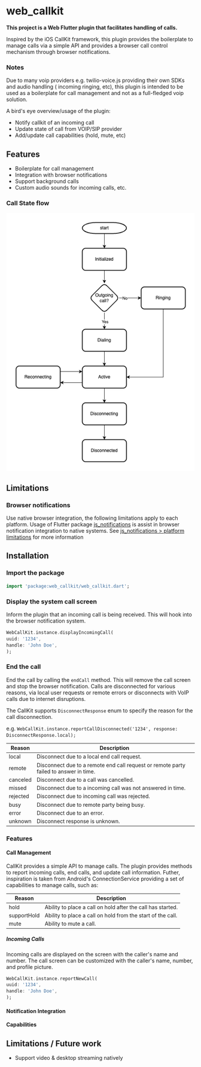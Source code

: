 # web_callkit

**This project is a Web Flutter plugin that facilitates handling of calls.**

Inspired by the iOS CallKit framework, this plugin provides the boilerplate to manage calls via a
simple API and provides a browser call control mechanism through browser notifications.

### Notes

Due to many voip providers e.g. twilio-voice.js providing their own SDKs and audio handling (
incoming ringing, etc), this plugin is intended to be used as a boilerplate for call management and
not as a full-fledged voip solution.

A bird's eye overview/usage of the plugin:

- Notify callkit of an incoming call
- Update state of call from VOIP/SIP provider
- Add/update call capabilities (hold, mute, etc)

## Features

- Boilerplate for call management
- Integration with browser notifications
- Support background calls
- Custom audio sounds for incoming calls, etc.

### Call State flow

![](https://raw.githubusercontent.com/cybex-dev/web_callkit/refs/heads/master/doc/images/callflow.png)

## Limitations

### Browser notifications

Use native browser integration, the following limitations apply to each platform. Usage of Flutter
package [js_notifications](https://pub.dev/packages/js_notifications) is assist in browser
notification integration to native systems. See [js_notifications > platform limitations](https://github.com/cybex-dev/js_notifications?tab=readme-ov-file#platform-limitations)
for more information

## Installation

### Import the package  

```dart
import 'package:web_callkit/web_callkit.dart';
```

### Display the system call screen

Inform the plugin that an incoming call is being received. This will hook into the browser
notification system.

```dart
WebCallKit.instance.displayIncomingCall(
uuid: '1234',
handle: 'John Doe',
);
```

### End the call

End the call by calling the `endCall` method. This will remove the call screen and stop the browser
notification. Calls are disconnected for various reasons, via local user requests or remote errors
or disconnects with VoIP calls due to internet disruptions.

The CallKit supports `DisconnectResponse` enum to specify the reason for the call disconnection.

e.g. `WebCallKit.instance.reportCallDisconnected('1234', response: DisconnectResponse.local);`

| Reason   | Description                                                                           |
|----------|---------------------------------------------------------------------------------------|
| local    | Disconnect due to a local end call request.                                           |
| remote   | Disconnect due to a remote end call request or remote party failed to answer in time. |
| canceled | Disconnect due to a call was cancelled.                                               |
| missed   | Disconnect due to a incoming call was not answered in time.                           |
| rejected | Disconnect due to incoming call was rejected.                                         |
| busy     | Disconnect due to remote party being busy.                                            |
| error    | Disconnect due to an error.                                                           |
| unknown  | Disconnect response is unknown.                                                       |

### Features

#### Call Management

CallKit provides a simple API to manage calls. The plugin provides methods to report incoming calls,
end calls, and update call information. Futher, inspiration is taken from Android's ConnectionService 
providing a set of capabilities to manage calls, such as:

| Reason       | Description                                                 |
|--------------|-------------------------------------------------------------|
| hold         | Ability to place a call on hold after the call has started. |
| supportHold  | Ability to place a call on hold from the start of the call. |
| mute         | Ability to mute a call.                                     |

##### Incoming Calls

Incoming calls are displayed on the screen with the caller's name and number. The call screen can be
customized with the caller's name, number, and profile picture.

```dart
WebCallKit.instance.reportNewCall(
uuid: '1234',
handle: 'John Doe',
);
```

#### Notification Integration

#### Capabilities

## Limitations / Future work

- Support video & desktop streaming natively

